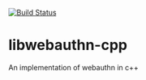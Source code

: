 [![Build Status](https://drone.ogkw.de/api/badges/jesper-sec/libwebauthn-cpp/status.svg)](https://drone.ogkw.de/jesper-sec/libwebauthn-cpp)
# libwebauthn-cpp

An implementation of webauthn in c++
